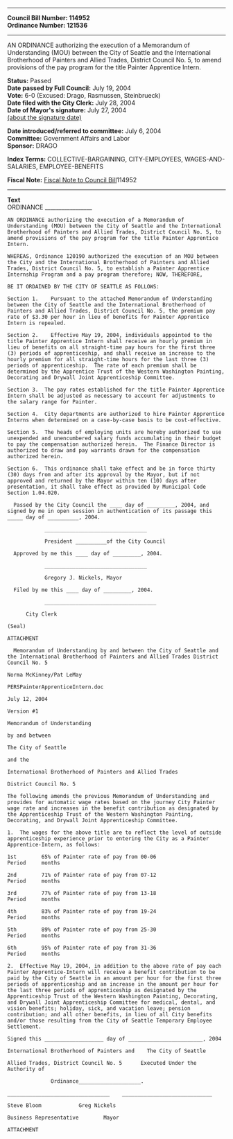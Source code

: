 * * * * *  
  
**Council Bill Number: [](#h0)[](#h2)114952**   
**Ordinance Number: 121536**  
  
* * * * *  
  
AN ORDINANCE authorizing the execution of a Memorandum of Understanding (MOU) between the City of Seattle and the International Brotherhood of Painters and Allied Trades, District Council No. 5, to amend provisions of the pay program for the title Painter Apprentice Intern.  
  
**Status:** Passed   
**Date passed by Full Council:** July 19, 2004   
**Vote:** 6-0 (Excused: Drago, Rasmussen, Steinbrueck)   
**Date filed with the City Clerk:** July 28, 2004   
**Date of Mayor's signature:** July 27, 2004   
[(about the signature date)](/~public/approvaldate.htm)   
  
  
**Date introduced/referred to committee:** July 6, 2004   
**Committee:** Government Affairs and Labor   
**Sponsor:** DRAGO   
  
**Index Terms:** COLLECTIVE-BARGAINING, CITY-EMPLOYEES, WAGES-AND-SALARIES, EMPLOYEE-BENEFITS  
  
**Fiscal Note:** [Fiscal Note to Council Bill](http://clerk.seattle.gov/~public/fnote/114952.htm)[](#h1)[](#h3)114952  
  
* * * * *  
  
**Text**  
    ORDINANCE _________________  
  
    AN ORDINANCE authorizing the execution of a Memorandum of  
    Understanding (MOU) between the City of Seattle and the International  
    Brotherhood of Painters and Allied Trades, District Council No. 5, to  
    amend provisions of the pay program for the title Painter Apprentice  
    Intern.  
  
    WHEREAS, Ordinance 120190 authorized the execution of an MOU between  
    the City and the International Brotherhood of Painters and Allied  
    Trades, District Council No. 5, to establish a Painter Apprentice  
    Internship Program and a pay program therefore; NOW, THEREFORE,  
  
    BE IT ORDAINED BY THE CITY OF SEATTLE AS FOLLOWS:  
  
    Section 1.    Pursuant to the attached Memorandum of Understanding  
    between the City of Seattle and the International Brotherhood of  
    Painters and Allied Trades, District Council No. 5, the premium pay  
    rate of $3.30 per hour in lieu of benefits for Painter Apprentice  
    Intern is repealed.  
  
    Section 2.    Effective May 19, 2004, individuals appointed to the  
    title Painter Apprentice Intern shall receive an hourly premium in  
    lieu of benefits on all straight-time pay hours for the first three  
    (3) periods of apprenticeship, and shall receive an increase to the  
    hourly premium for all straight-time hours for the last three (3)  
    periods of apprenticeship.  The rate of each premium shall be  
    determined by the Apprentice Trust of the Western Washington Painting,  
    Decorating and Drywall Joint Apprenticeship Committee.  
  
    Section 3.  The pay rates established for the title Painter Apprentice  
    Intern shall be adjusted as necessary to account for adjustments to  
    the salary range for Painter.  
  
    Section 4.  City departments are authorized to hire Painter Apprentice  
    Interns when determined on a case-by-case basis to be cost-effective.  
  
    Section 5.  The heads of employing units are hereby authorized to use  
    unexpended and unencumbered salary funds accumulating in their budget  
    to pay the compensation authorized herein.  The Finance Director is  
    authorized to draw and pay warrants drawn for the compensation  
    authorized herein.  
  
    Section 6.  This ordinance shall take effect and be in force thirty  
    (30) days from and after its approval by the Mayor, but if not  
    approved and returned by the Mayor within ten (10) days after  
    presentation, it shall take effect as provided by Municipal Code  
    Section 1.04.020.  
  
      Passed by the City Council the ____ day of _________, 2004, and  
    signed by me in open session in authentication of its passage this  
    _____ day of __________, 2004.  
  
                _________________________________  
  
                President __________of the City Council  
  
      Approved by me this ____ day of _________, 2004.  
  
                _________________________________  
  
                Gregory J. Nickels, Mayor  
  
      Filed by me this ____ day of _________, 2004.  
  
                ____________________________________  
  
          City Clerk  
  
    (Seal)  
  
    ATTACHMENT  
  
      Memorandum of Understanding by and between the City of Seattle and  
    the International Brotherhood of Painters and Allied Trades District  
    Council No. 5  
  
    Norma McKinney/Pat LeMay  
  
    PERSPainterApprenticeIntern.doc  
  
    July 12, 2004  
  
    Version #1  
  
    Memorandum of Understanding  
  
    by and between  
  
    The City of Seattle  
  
    and the  
  
    International Brotherhood of Painters and Allied Trades  
  
    District Council No. 5  
  
    The following amends the previous Memorandum of Understanding and  
    provides for automatic wage rates based on the journey City Painter  
    wage rate and increases in the benefit contribution as designated by  
    the Apprenticeship Trust of the Western Washington Painting,  
    Decorating, and Drywall Joint Apprenticeship Committee.  
  
    1.  The wages for the above title are to reflect the level of outside  
    apprenticeship experience prior to entering the City as a Painter  
    Apprentice-Intern, as follows:  
  
    1st        65% of Painter rate of pay from 00-06  
    Period     months  
  
    2nd        71% of Painter rate of pay from 07-12  
    Period     months  
  
    3rd        77% of Painter rate of pay from 13-18  
    Period     months  
  
    4th        83% of Painter rate of pay from 19-24  
    Period     months  
  
    5th        89% of Painter rate of pay from 25-30  
    Period     months  
  
    6th        95% of Painter rate of pay from 31-36  
    Period     months  
  
    2.  Effective May 19, 2004, in addition to the above rate of pay each  
    Painter Apprentice-Intern will receive a benefit contribution to be  
    paid by the City of Seattle in an amount per hour for the first three  
    periods of apprenticeship and an increase in the amount per hour for  
    the last three periods of apprenticeship as designated by the  
    Apprenticeship Trust of the Western Washington Painting, Decorating,  
    and Drywall Joint Apprenticeship Committee for medical, dental, and  
    vision benefits; holiday, sick, and vacation leave; pension  
    contribution; and all other benefits, in lieu of all City benefits  
    and/or those resulting from the City of Seattle Temporary Employee  
    Settlement.  
  
    Signed this ___________________ day of ________________________, 2004  
  
    International Brotherhood of Painters and    The City of Seattle  
  
    Allied Trades, District Council No. 5      Executed Under the  
    Authority of  
  
                  Ordinance____________________.  
  
    _________________________________    _____________________________  
  
    Steve Bloom            Greg Nickels  
  
    Business Representative        Mayor  
  
    ATTACHMENT  
